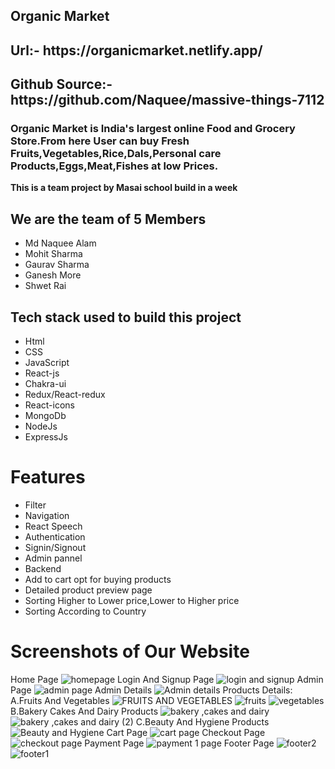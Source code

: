 ## Organic Market

<h2>Url:- https://organicmarket.netlify.app/</h2>

<h2>Github Source:- https://github.com/Naquee/massive-things-7112 </h2>

<h3>Organic Market is India's largest online Food and Grocery Store.From here User can buy Fresh Fruits,Vegetables,Rice,Dals,Personal care Products,Eggs,Meat,Fishes at low Prices.</h3>

<b>This is a team project by Masai school build in a week</b>
<h2>We are the team of 5 Members</h2>
    <ul>
        <li>Md Naquee Alam</li>
        <li>Mohit Sharma</li>
        <li>Gaurav Sharma</li>
        <li>Ganesh More</li>
        <li>Shwet Rai</li>
    </ul>
<h2>Tech stack used to build this project</h2>
    <ul>
        <li>Html</li>
        <li>CSS</li>
        <li>JavaScript</li>
        <li>React-js</li>
        <li>Chakra-ui</li>
        <li>Redux/React-redux</li>
        <li>React-icons</li>
        <li>MongoDb</li>
        <li>NodeJs</li>
        <li>ExpressJs</li>
    </ul>
    

# Features 

* Filter
* Navigation
* React Speech
* Authentication
* Signin/Signout
* Admin pannel
* Backend
* Add to cart opt for buying products
* Detailed product preview page
* Sorting Higher to Lower price,Lower to Higher price
* Sorting According to Country 

# Screenshots of Our Website
Home Page 
![homepage](https://user-images.githubusercontent.com/101391967/209113877-8e05f59a-bf65-4d05-b10e-d40389764f03.png)
Login And Signup Page
![login and signup](https://user-images.githubusercontent.com/101391967/209113957-5945a451-81e2-480b-89f6-312612c67975.png)
Admin Page
![admin page](https://user-images.githubusercontent.com/101391967/209114046-871a0a1c-5131-467d-a4c7-6e12cf85f39b.png)
Admin Details
![Admin details](https://user-images.githubusercontent.com/101391967/209114072-51debd95-fba2-4b43-aadd-86b8deb613c0.png)
Products Details:
A.Fruits And Vegetables
![FRUITS AND VEGETABLES](https://user-images.githubusercontent.com/101391967/209114129-8bd5f110-ba09-491e-90b5-e0f80dc156ab.png)
![fruits](https://user-images.githubusercontent.com/101391967/209114163-2c5e643b-6022-45dd-95fe-c076501f011c.png)
![vegetables](https://user-images.githubusercontent.com/101391967/209114216-e46abc91-a217-476e-a8a1-7d6dcb0a1339.png)
B.Bakery Cakes And Dairy Products
![bakery ,cakes and dairy](https://user-images.githubusercontent.com/101391967/209114306-7fc2478f-a20e-4b61-b1fe-0f1ed41f348b.png)
![bakery ,cakes and dairy (2)](https://user-images.githubusercontent.com/101391967/209114377-ce63be5f-7061-4b66-806d-6f3916f20f29.png)
C.Beauty And Hygiene Products
![Beauty and Hygiene](https://user-images.githubusercontent.com/101391967/209114426-c053daba-8b35-4763-8288-5bb2224a1a36.png)
Cart Page
![cart page](https://user-images.githubusercontent.com/101391967/209114491-9a7739bc-9cd2-43e1-9e64-d3fe1d9d8c24.png)
Checkout Page
![checkout page](https://user-images.githubusercontent.com/101391967/209114613-0c34479d-b33e-4058-adef-3631da3c61bc.png)
Payment Page
![payment 1 page](https://user-images.githubusercontent.com/101391967/209114648-d5dc9d94-bbf1-4a61-8bb7-6b3cad2c65a2.png)
Footer Page
![footer2](https://user-images.githubusercontent.com/101391967/209115371-6114af28-05fd-4d8e-b794-152797e9907b.png)
![footer1](https://user-images.githubusercontent.com/101391967/209115417-f2f0f25f-d500-4002-9c3f-dca10e4289ab.png)
